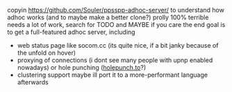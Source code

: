 copyin https://github.com/Souler/ppsspp-adhoc-server/ to understand how adhoc works (and to maybe make a better clone?)
prolly 100% terrible
needs a lot of work, search for TODO and MAYBE if you care
the end goal is to get a full-featured adhoc server, including
- web status page like socom.cc (its quite nice, if a bit janky because of the unfold on hover)
- proxying of connections (i dont see many people with upnp enabled nowadays) or hole punching ([holepunch.to](https://holepunch.to)?)
- clustering support
maybe ill port it to a more-performant language afterwards
